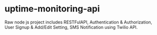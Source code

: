 # uptime-monitoring-api
Raw node js project includes RESTFulAPI, Authentication &amp; Authorization, User Signup &amp; Add/Edit Setting, SMS Notification using Twilio API.

